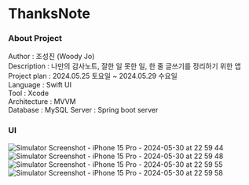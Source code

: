 # ThanksNote
### About Project
Author : 조성진 (Woody Jo)<br>
Description : 나만의 감사노트, 잘한 일 못한 일, 한 줄 글쓰기를 정리하기 위한 앱<br>
Project plan : 2024.05.25 토요일 ~  2024.05.29 수요일<br>
Language : Swift UI<br>
Tool : Xcode<br>
Architecture : MVVM<br>
Database : MySQL
Server : Spring boot server


### UI
![Simulator Screenshot - iPhone 15 Pro - 2024-05-30 at 22 59 44](https://github.com/likewoody/ThanksNote/assets/151493474/5d2f4923-282c-4779-ab6c-1a1764ffeb3f)
![Simulator Screenshot - iPhone 15 Pro - 2024-05-30 at 22 59 48](https://github.com/likewoody/ThanksNote/assets/151493474/f6a7f702-c55b-46d5-9f93-300c4cc89832)
![Simulator Screenshot - iPhone 15 Pro - 2024-05-30 at 22 59 55](https://github.com/likewoody/ThanksNote/assets/151493474/b6b26fb3-59c0-4401-a18f-9c4dc9aba7a3)
![Simulator Screenshot - iPhone 15 Pro - 2024-05-30 at 22 59 58](https://github.com/likewoody/ThanksNote/assets/151493474/3acb86d3-1b0c-421e-bb04-ec9ebc6d6c63)
